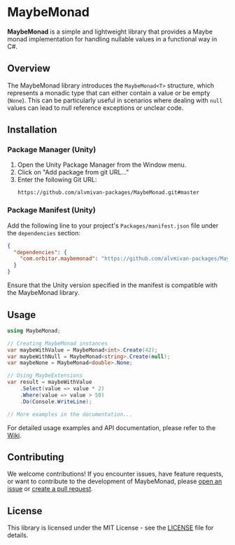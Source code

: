 # MaybeMonad

**MaybeMonad** is a simple and lightweight library that provides a Maybe monad implementation for handling nullable values in a functional way in C#.

## Overview

The MaybeMonad library introduces the `MaybeMonad<T>` structure, which represents a monadic type that can either contain a value or be empty (`None`). This can be particularly useful in scenarios where dealing with `null` values can lead to null reference exceptions or unclear code.

## Installation

### Package Manager (Unity)

1. Open the Unity Package Manager from the Window menu.
2. Click on "Add package from git URL..."
3. Enter the following Git URL:
   ```
   https://github.com/alvmivan-packages/MaybeMonad.git#master
   ```

### Package Manifest (Unity)

Add the following line to your project's `Packages/manifest.json` file under the `dependencies` section:

```json
{
  "dependencies": {
    "com.orbitar.maybemonad": "https://github.com/alvmivan-packages/MaybeMonad.git#master"
  }
}
```

Ensure that the Unity version specified in the manifest is compatible with the MaybeMonad library.

## Usage

```csharp
using MaybeMonad;

// Creating MaybeMonad instances
var maybeWithValue = MaybeMonad<int>.Create(42);
var maybeWithNull = MaybeMonad<string>.Create(null);
var maybeNone = MaybeMonad<double>.None;

// Using MaybeExtensions
var result = maybeWithValue
    .Select(value => value * 2)
    .Where(value => value > 50)
    .Do(Console.WriteLine);

// More examples in the documentation...
```

For detailed usage examples and API documentation, please refer to the [Wiki](https://github.com/your-username/your-repository/wiki).

## Contributing

We welcome contributions! If you encounter issues, have feature requests, or want to contribute to the development of MaybeMonad, please [open an issue](https://github.com/alvmivan-packages/MaybeMonad/issues) or [create a pull request](https://github.com/alvmivan-packages/MaybeMonad/pulls).
## License

This library is licensed under the MIT License - see the [LICENSE](LICENSE) file for details.
